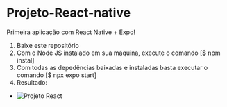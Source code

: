 # Projeto-React-native
Primeira aplicação com React Native + Expo!

1. Baixe este repositório
2. Com o Node JS instalado em sua máquina, execute o comando [$ npm instal]
3. Com todas as depedências baixadas e instaladas basta executar o comando [$ npx expo start]
4. Resultado:
* ![Projeto React](https://i.imgur.com/td7iped.png)

